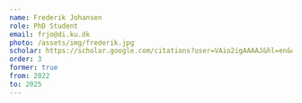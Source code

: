 ```yaml
---
name: Frederik Johansen 
role: PhD Student
email: frjo@di.ku.dk
photo: /assets/img/frederik.jpg
scholar: https://scholar.google.com/citations?user=VAio2igAAAAJ&hl=en&oi=sra
order: 3
former: true
from: 2022
to: 2025
---
```


